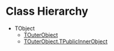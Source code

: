 # Class Hierarchy

   - TObject
      - [TOuterObject](ok_invisible_nested_enums.TOuterObject.md)
      - [TOuterObject.TPublicInnerObject](ok_invisible_nested_enums.TOuterObject.TPublicInnerObject.md)


